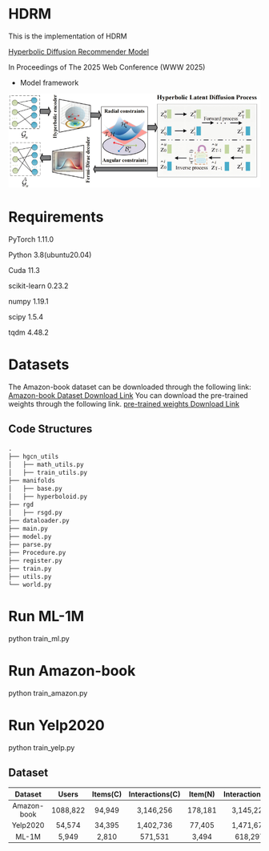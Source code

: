 # HDRM  
This is the implementation of HDRM  

[Hyperbolic Diffusion Recommender Model](https://arxiv.org/pdf/2504.01541)

In Proceedings of The 2025 Web Conference (WWW 2025)


- Model framework

![png](https://github.com/yuanmeng-cpu/HDRM/blob/main/hdrm.png)

# Requirements
PyTorch  1.11.0

Python  3.8(ubuntu20.04)

Cuda  11.3

scikit-learn 0.23.2

numpy 1.19.1

scipy 1.5.4

tqdm 4.48.2

# Datasets
The Amazon-book dataset can be downloaded through the following link:
[Amazon-book Dataset Download Link](https://drive.google.com/file/d/1QYmTpnChuii9CvPBWFecFmhUHczJtjan/view)
You can download the pre-trained weights through the following link.
[pre-trained weights Download Link](https://drive.google.com/drive/folders/1wFmQbXPj-bxUct4frUZ8U5i4zaD3n7OQ?usp=sharing
)

## Code Structures

```
.
├── hgcn_utils
│   ├── math_utils.py
│   ├── train_utils.py
├── manifolds
│   ├── base.py
│   ├── hyperboloid.py
├── rgd
│   ├── rsgd.py
├── dataloader.py
├── main.py
├── model.py
├── parse.py
├── Procedure.py
├── register.py
├── train.py
├── utils.py
└── world.py

```

# Run ML-1M
python train_ml.py

# Run Amazon-book
python train_amazon.py

# Run Yelp2020
python train_yelp.py


## Dataset

|  Dataset   |  Users  |  Items(C)  |  Interactions(C)  |   Item(N)   |   Interactions(N) |
|:----------:|:--------:|:--------:|:---------------:|:-----------:|:-----------:|
|    Amazon-book    |  1088,822   |  94,949   |     3,146,256     | 178,181  |3,145,223  |
|  Yelp2020   |  54,574   |  34,395  |    1,402,736    | 77,405  |1,471,675  |
|  ML-1M  |  5,949   |  2,810  |     571,531     | 3,494  |618,297  |
